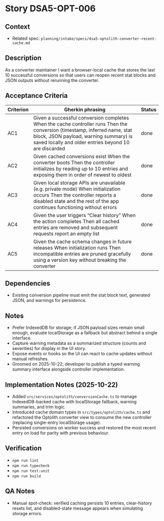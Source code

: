 # Story DSA5-OPT-006

## Context
- Related spec: `planning/intake/specs/dsa5-optolith-converter-recent-cache.md`

## Description
As a converter maintainer I want a browser-local cache that stores the last 10 successful conversions so that users can reopen recent stat blocks and JSON outputs without rerunning the converter.

## Acceptance Criteria
| Criterion | Gherkin phrasing | Status |
| --- | --- | --- |
| AC1 | Given a successful conversion completes When the cache controller runs Then the conversion (timestamp, inferred name, stat block, JSON payload, warning summary) is saved locally and older entries beyond 10 are discarded | done |
| AC2 | Given cached conversions exist When the converter boots Then the controller initializes by reading up to 10 entries and exposing them in order of newest to oldest | done |
| AC3 | Given local storage APIs are unavailable (e.g. private mode) When initialization occurs Then the controller reports a disabled state and the rest of the app continues functioning without errors | done |
| AC4 | Given the user triggers “Clear history” When the action completes Then all cached entries are removed and subsequent requests report an empty list | done |
| AC5 | Given the cache schema changes in future releases When initialization runs Then incompatible entries are pruned gracefully using a version key without breaking the converter | done |

## Dependencies
- Existing conversion pipeline must emit the stat block text, generated JSON, and warnings for persistence.

## Notes
- Prefer IndexedDB for storage; if JSON payload sizes remain small enough, evaluate localStorage as a fallback but abstract behind a single interface.
- Capture warning metadata as a summarized structure (counts and severities) for display in the UI story.
- Expose events or hooks so the UI can react to cache updates without manual refreshes.
- Groomed on 2025-10-22; developer to publish a typed warning summary interface alongside controller implementation.

## Implementation Notes (2025-10-22)
- Added `src/services/optolith/conversionCache.ts` to manage IndexedDB-backed cache with localStorage fallback, warning summaries, and trim logic.
- Introduced cache domain types in `src/types/optolith/cache.ts` and refactored the Optolith converter view to consume the new controller (replacing single-entry localStorage usage).
- Persisted conversions on worker success and restored the most recent entry on load for parity with previous behaviour.

## Verification
- `npm run lint`
- `npm run typecheck`
- `npm run test:unit`
- `npm run build`

## QA Notes
- Manual spot-check: verified caching persists 10 entries, clear-history resets list, and disabled-state message appears when simulating storage errors.

